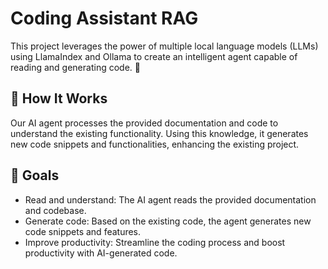 # Coding Assistant RAG
This project leverages the power of multiple local language models (LLMs) using LlamaIndex and Ollama to create an intelligent agent capable of reading and generating code. 🌟

## 🧠 How It Works
Our AI agent processes the provided documentation and code to understand the existing functionality. Using this knowledge, it generates new code snippets and functionalities, enhancing the existing project.

## 🎯 Goals
* Read and understand: The AI agent reads the provided documentation and codebase.
* Generate code: Based on the existing code, the agent generates new code snippets and features.
* Improve productivity: Streamline the coding process and boost productivity with AI-generated code.
